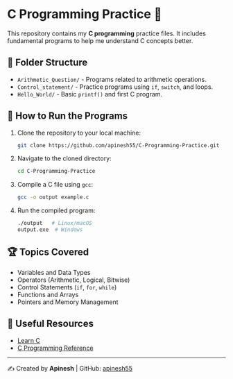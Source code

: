 # C Programming Practice 🚀

This repository contains my **C programming** practice files. It includes fundamental programs to help me understand C concepts better.

## 📂 Folder Structure
- `Arithmetic_Question/` - Programs related to arithmetic operations.
- `Control_statement/` - Practice programs using `if`, `switch`, and loops.
- `Hello_World/` - Basic `printf()` and first C program.

## 🚀 How to Run the Programs
1. Clone the repository to your local machine:
   ```sh
   git clone https://github.com/apinesh55/C-Programming-Practice.git
   ```
2. Navigate to the cloned directory:
   ```sh
   cd C-Programming-Practice
   ```
3. Compile a C file using `gcc`:
   ```sh
   gcc -o output example.c
   ```
4. Run the compiled program:
   ```sh
   ./output   # Linux/macOS
   output.exe  # Windows
   ```

## 🏆 Topics Covered
- Variables and Data Types
- Operators (Arithmetic, Logical, Bitwise)
- Control Statements (`if`, `for`, `while`)
- Functions and Arrays
- Pointers and Memory Management

## 🔗 Useful Resources
- [Learn C](https://www.w3schools.com/c/)
- [C Programming Reference](https://en.cppreference.com/w/)

---

✍️ Created by **Apinesh** | GitHub: [apinesh55](https://github.com/apinesh55)
